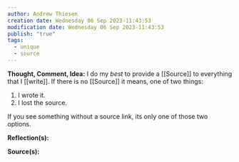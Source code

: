```yaml
---
author: Andrew Thiesen
creation date: Wednesday 06 Sep 2023-11:43:53
modification date: Wednesday 06 Sep 2023-11:43:53
publish: "true"
tags:
  - unique
  - source
---
```

**Thought, Comment, Idea:**
I do my *best* to provide a [[Source]] to everything that I [[write]]. If there is no [[Source]] it means, one of two things:

1. I wrote it.
2. I lost the source.

If you see something without a source link, its only one of those two options.

**Reflection(s):**

**Source(s):**